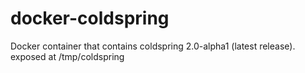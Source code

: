 docker-coldspring
=================

Docker container that contains coldspring 2.0-alpha1 (latest release). exposed at /tmp/coldspring
